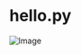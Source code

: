 # hello.py



![Image](https://github.com/user-attachments/assets/cc9c6fc9-3823-4117-953f-bb198b6018fd)
